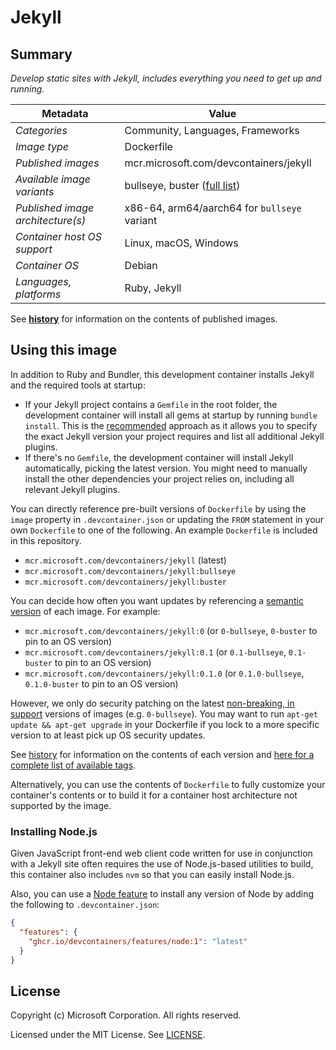 # Jekyll

## Summary

*Develop static sites with Jekyll, includes everything you need to get up and running.*

| Metadata | Value |  
|----------|-------|
| *Categories* | Community, Languages, Frameworks |
| *Image type* | Dockerfile |
| *Published images* | mcr.microsoft.com/devcontainers/jekyll |
| *Available image variants* | bullseye, buster ([full list](https://mcr.microsoft.com/v2/devcontainers/ruby/tags/list)) |
| *Published image architecture(s)* | x86-64, arm64/aarch64 for `bullseye` variant |
| *Container host OS support* | Linux, macOS, Windows |
| *Container OS* | Debian |
| *Languages, platforms* | Ruby, Jekyll |

See **[history](history)** for information on the contents of published images.

## Using this image

In addition to Ruby and Bundler, this development container installs Jekyll and the required tools at startup:

- If your Jekyll project contains a `Gemfile` in the root folder, the development container will install all gems at startup by running `bundle install`. This is the [recommended](https://jekyllrb.com/docs/step-by-step/10-deployment/#gemfile) approach as it allows you to specify the exact Jekyll version your project requires and list all additional Jekyll plugins.
- If there's no `Gemfile`, the development container will install Jekyll automatically, picking the latest version. You might need to manually install the other dependencies your project relies on, including all relevant Jekyll plugins.

You can directly reference pre-built versions of `Dockerfile` by using the `image` property in `.devcontainer.json` or updating the `FROM` statement in your own  `Dockerfile` to one of the following. An example `Dockerfile` is included in this repository.


- `mcr.microsoft.com/devcontainers/jekyll` (latest)
- `mcr.microsoft.com/devcontainers/jekyll:bullseye`
- `mcr.microsoft.com/devcontainers/jekyll:buster`

You can decide how often you want updates by referencing a [semantic version](https://semver.org/) of each image. For example:

- `mcr.microsoft.com/devcontainers/jekyll:0` (or `0-bullseye`, `0-buster` to pin to an OS version)
- `mcr.microsoft.com/devcontainers/jekyll:0.1` (or `0.1-bullseye`, `0.1-buster` to pin to an OS version)
- `mcr.microsoft.com/devcontainers/jekyll:0.1.0` (or `0.1.0-bullseye`, `0.1.0-buster` to pin to an OS version)

However, we only do security patching on the latest [non-breaking, in support](https://github.com/microsoft/vscode-dev-containers/issues/532) versions of images (e.g. `0-bullseye`). You may want to run `apt-get update && apt-get upgrade` in your Dockerfile if you lock to a more specific version to at least pick up OS security updates.

See [history](history) for information on the contents of each version and [here for a complete list of available tags](https://mcr.microsoft.com/v2/devcontainers/jekyll/tags/list).

Alternatively, you can use the contents of `Dockerfile` to fully customize your container's contents or to build it for a container host architecture not supported by the image.

### Installing Node.js

Given JavaScript front-end web client code written for use in conjunction with a Jekyll site often requires the use of Node.js-based utilities to build, this container also includes `nvm` so that you can easily install Node.js.

Also, you can use a [Node feature](https://github.com/devcontainers/features/tree/main/src/node) to install any version of Node by adding the following to `.devcontainer.json`:

```json
{
  "features": {
    "ghcr.io/devcontainers/features/node:1": "latest"
  }
}
```

## License

Copyright (c) Microsoft Corporation. All rights reserved.

Licensed under the MIT License. See [LICENSE](https://github.com/devcontainers/images/blob/main/LICENSE).
